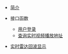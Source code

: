 * [简介](/README.md)

* 接口函数
  * [用户登录](/api/UserLogin.md) 
  * [查询实时视频播放地址](/api/QueryRTStreamEndPoints.md)


* [实时雷达回波显示](/RTPlay.md)
